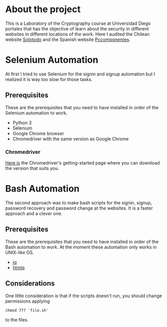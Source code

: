 # About the project
This is a Laboratory of the Cryptography course at Universidad Diego portales that has the objective of learn about the security in different websites in different locations of the work. Here I audited the Chilean website [Solotodo](https://www.solotodo.cl/) and the Spanish website [Pccomponentes](https://www.pccomponentes.com/).

# Selenium Automation
At first I tried to use Selenium for the signin and signup automation but I realized it is way too slow for those tasks.  
## Prerequisites
These are the prerequisites that you need to have installed in order of the Selenium automation to work.
- Python 3
- Selenium
- Google Chrome browser
- Chromedriver with the same version as Google Chrome
### Chromedriver
[Here is](https://chromedriver.chromium.org/getting-started) the Chromedriver's getting-started page where you can download the version that suits you.

# Bash Automation
The second approach was to make bash scripts for the signin, signup, password recovery and password change at the websites. It is a faster approach and a clever one.
## Prerequisites
These are the prerequisites that you need to have installed in order of the Bash automation to work. At the moment these automation only works in UNIX-like OS.
- [jq](https://stackoverflow.com/questions/33184780/install-jq-json-processor-on-ubuntu-10-04)
- [htmlq](https://lindevs.com/install-htmlq-on-ubuntu/)
## Considerations
One little consideration is that if the scripts doesn't run, you should change permissions applying
```
chmod 777 'file.sh'
```
to the files.

